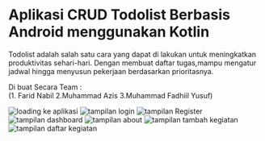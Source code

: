 # Aplikasi CRUD Todolist Berbasis Android menggunakan Kotlin

Todolist adalah salah satu cara yang dapat di lakukan untuk meningkatkan produktivitas sehari-hari. Dengan membuat daftar tugas,mampu mengatur jadwal hingga menyusun pekerjaan berdasarkan prioritasnya.<br>

Di buat Secara Team : <br>
(1. Farid Nabil 2.Muhammad Azis  3.Muhammad Fadhiil Yusuf) <br>

![loading ke aplikasi](https://user-images.githubusercontent.com/100406459/197551167-473ff1e1-f13e-4590-ae65-7d4a41e16282.jpeg) ![tampilan login](https://user-images.githubusercontent.com/100406459/197551772-d912720f-6200-4540-b1e7-9d2cf99c0c75.jpeg) ![tampilan Register](https://user-images.githubusercontent.com/100406459/197552077-eb86cbbc-19e6-4aea-a299-90146707a62d.jpeg) ![tampilan dashboard](https://user-images.githubusercontent.com/100406459/197552488-7531f874-0cf6-482e-a5d3-6e149f5a72f3.jpeg) ![tampilan about](https://user-images.githubusercontent.com/100406459/197552905-ac10392e-18a4-49f1-b4fc-485d23a0c500.jpeg) ![tampilan tambah kegiatan](https://user-images.githubusercontent.com/100406459/197553279-43500d92-60f7-4762-9bc6-88ef18ed5e9f.jpeg) ![tampilan daftar kegiatan](https://user-images.githubusercontent.com/100406459/197553673-68ffc57b-d30d-42a9-8add-baa134b9fb81.jpeg)



